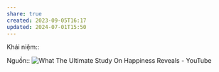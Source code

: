 ```yaml
---
share: true
created: 2023-09-05T16:17
updated: 2024-07-01T15:50
---
```

Khái niệm:: 

Nguồn:: ![What The Ultimate Study On Happiness Reveals - YouTube](https://youtu.be/vSQjk9jKarg?si=XdbfzRGpihjvBbnm)